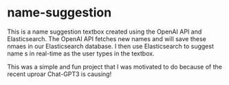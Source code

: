 # name-suggestion

This is a name suggestion textbox created using the OpenAI API and Elasticsearch. The OpenAI API fetches new names and will save these nmaes in our Elasticsearch database. I then use Elasticsearch to suggest name s in real-time as the user types in the textbox.

This was a simple and fun project that I was motivated to do because of the recent uproar Chat-GPT3 is causing!
